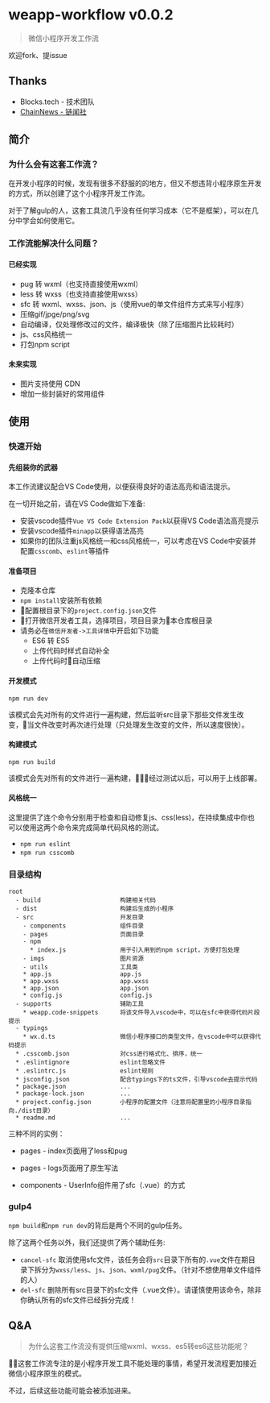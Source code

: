 # weapp-workflow v0.0.2

> 微信小程序开发工作流

欢迎fork、提issue

## Thanks

* Blocks.tech - 技术团队
* [ChainNews - 链闻社](https://www.chainnews.com/)

## 简介

### 为什么会有这套工作流？

在开发小程序的时候，发现有很多不舒服的的地方，但又不想违背小程序原生开发的方式，所以创建了这个小程序开发工作流。

对于了解gulp的人，这套工具流几乎没有任何学习成本（它不是框架），可以在几分中学会如何使用它。

### 工作流能解决什么问题？

#### 已经实现

* pug 转 wxml（也支持直接使用wxml）
* less 转 wxss（也支持直接使用wxss）
* sfc 转 wxml、wxss、json、js（使用vue的单文件组件方式来写小程序）
* 压缩gif/jpge/png/svg
* 自动编译，仅处理修改过的文件，编译极快（除了压缩图片比较耗时）
* js、css风格统一
* 打包npm script

#### 未来实现

* 图片支持使用 CDN
* 增加一些封装好的常用组件

## 使用

### 快速开始

#### 先组装你的武器

本工作流建议配合VS Code使用，以便获得良好的语法高亮和语法提示。

在一切开始之前，请在VS Code做如下准备:

* 安装vscode插件`Vue VS Code Extension Pack`以获得VS Code语法高亮提示
* 安装vscode插件`minapp`以获得语法高亮
* 如果你的团队注重js风格统一和css风格统一，可以考虑在VS Code中安装并配置`csscomb`、`eslint`等插件

#### 准备项目

* 克隆本仓库
* `npm install`安装所有依赖
* 配置根目录下的`project.config.json`文件
* 打开微信开发者工具，选择项目，项目目录为本仓库根目录
* 请务必在`微信开发者->工具详情`中开启如下功能
  * ES6 转 ES5
  * 上传代码时样式自动补全
  * 上传代码时自动压缩

#### 开发模式

```shell
npm run dev
```

该模式会先对所有的文件进行一遍构建，然后监听src目录下那些文件发生改变，当文件改变时再次进行处理（只处理发生改变的文件，所以速度很快）。

#### 构建模式

```shell
npm run build
```

该模式会先对所有的文件进行一遍构建，经过测试以后，可以用于上线部署。

#### 风格统一

这里提供了连个命令分别用于检查和自动修复js、css(less)，在持续集成中你也可以使用这两个命令来完成简单代码风格的测试。

* `npm run eslint`
* `npm run csscomb`

### 目录结构

```tree
root
  - build                      构建相关代码
  - dist                       构建后生成的小程序
  - src                        开发目录
    - components               组件目录
    - pages                    页面目录
    - npm
      * index.js               用于引入用到的npm script，方便打包处理
    - imgs                     图片资源
    - utils                    工具类
    * app.js                   app.js
    * app.wxss                 app.wxss
    * app.json                 app.json
    * config.js                config.js
  - supports                   辅助工具
    * weapp.code-snippets      将该文件导入vscode中，可以在sfc中获得代码片段提示
  - typings
    * wx.d.ts                  微信小程序接口的类型文件，在vscode中可以获得代码提示
  * .csscomb.json              对css进行格式化、排序，统一
  * .eslintignore              eslint忽略文件
  * .eslintrc.js               eslint规则
  * jsconfig.json              配合typings下的ts文件，引导vscode去提示代码
  * package.json               ...
  * package-lock.json          ...
  * project.config.json        小程序的配置文件（注意将配置里的小程序目录指向./dist目录）
  * readme.md                  ...
```

三种不同的实例：

* pages - index页面用了less和pug

* pages - logs页面用了原生写法

* components - UserInfo组件用了sfc（.vue）的方式

### gulp4

`npm build`和`npm run dev`的背后是两个不同的gulp任务。

除了这两个任务以外，我们还提供了两个辅助任务:

* `cancel-sfc` 取消使用sfc文件，该任务会将`src`目录下所有的`.vue`文件在期目录下拆分为`wxss/less`、`js`、`json`、`wxml/pug`文件。（针对不想使用单文件组件的人）
* `del-sfc` 删除所有src目录下的sfc文件（.vue文件）。请谨慎使用该命令，除非你确认所有的sfc文件已经拆分完成！

## Q&A

> 为什么这套工作流没有提供压缩wxml、wxss、es5转es6这些功能呢？

这套工作流专注的是小程序开发工具不能处理的事情，希望开发流程更加接近微信小程序原生的模式。

不过，后续这些功能可能会被添加进来。
